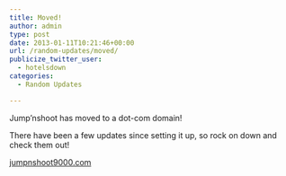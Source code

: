 ```yaml
---
title: Moved!
author: admin
type: post
date: 2013-01-11T10:21:46+00:00
url: /random-updates/moved/
publicize_twitter_user:
  - hotelsdown
categories:
  - Random Updates

---
```

Jump&#8217;nshoot has moved to a dot-com domain!

There have been a few updates since setting it up, so rock on down and check them out!

[jumpnshoot9000.com][1]

 [1]: http://jumpnshoot9000.com/
